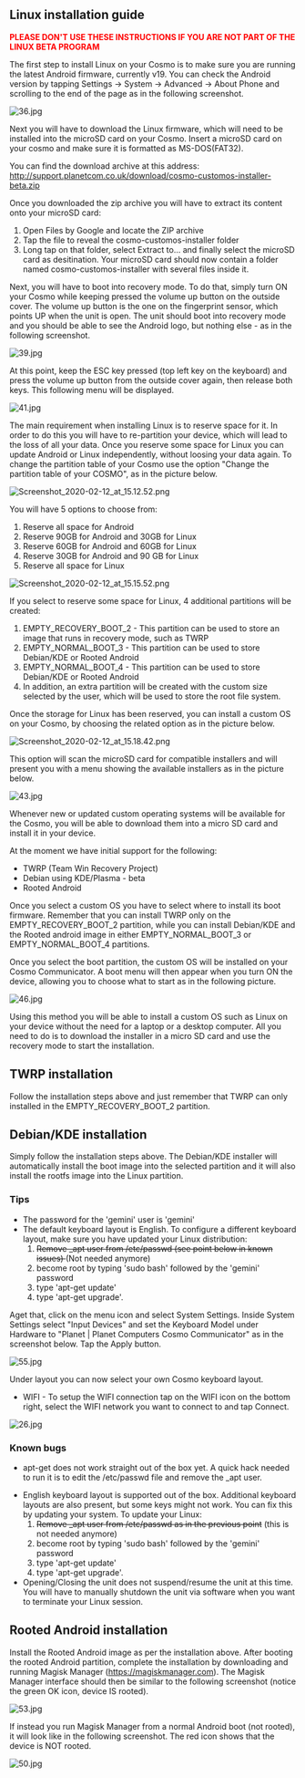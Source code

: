 ## Linux installation guide

**<span style="color: #ff0000;">PLEASE DON'T USE THESE INSTRUCTIONS IF
YOU ARE NOT PART OF THE LINUX BETA PROGRAM</span>**

The first step to install Linux on your Cosmo is to make sure you are
running the latest Android firmware, currently v19. You can check the
Android version by tapping Settings -\> System -\> Advanced -\> About
Phone and scrolling to the end of the page as in the following
screenshot.

![](36.jpg "36.jpg")

Next you will have to download the Linux firmware, which will need to be
installed into the microSD card on your Cosmo. Insert a microSD card on
your cosmo and make sure it is formatted as MS-DOS(FAT32).

You can find the download archive at this address: 
[<http://support.planetcom.co.uk/download/cosmo-customos-installer-beta.zip>](http://support.planetcom.co.uk/download/cosmo-customos-installer-beta.zip)

Once you downloaded the zip archive you will have to extract its content
onto your microSD card:

1.  Open Files by Google and locate the ZIP archive
2.  Tap the file to reveal the cosmo-customos-installer folder
3.  Long tap on that folder, select Extract to... and finally select the
    microSD card as desitination. Your microSD card should now contain a
    folder named cosmo-customos-installer with several files inside it.

Next, you will have to boot into recovery mode. To do that, simply turn
ON your Cosmo while keeping pressed the volume up button on the outside
cover. The volume up button is the one on the fingerprint sensor, which
points UP when the unit is open. The unit should boot into recovery mode
and you should be able to see the Android logo, but nothing else - as in
the following screenshot.

![](39.jpg "39.jpg")

At this point, keep the ESC key pressed (top left key on the keyboard)
and press the volume up button from the outside cover again, then
release both keys. This following menu will be displayed.

![](41.jpg "41.jpg")

The main requirement when installing Linux is to reserve space for it.
In order to do this you will have to re-partition your device, which
will lead to the loss of all your data. Once you reserve some space for
Linux you can update Android or Linux independently, without loosing
your data again. To change the partition table of your Cosmo use the
option "Change the partition table of your COSMO", as in the picture
below.

![](Screenshot_2020-02-12_at_15.12.52.png "Screenshot_2020-02-12_at_15.12.52.png")

You will have 5 options to choose from:

1.  Reserve all space for Android
2.  Reserve 90GB for Android and 30GB for Linux
3.  Reserve 60GB for Android and 60GB for Linux
4.  Reserve 30GB for Android and 90 GB for Linux
5.  Reserve all space for Linux

![](Screenshot_2020-02-12_at_15.15.52.png "Screenshot_2020-02-12_at_15.15.52.png")

If you select to reserve some space for Linux, 4 additional partitions
will be created:

1.  EMPTY_RECOVERY_BOOT_2 - This partition can be used to store an image
    that runs in recovery mode, such as TWRP
2.  EMPTY_NORMAL_BOOT_3 - This partition can be used to store Debian/KDE
    or Rooted Android
3.  EMPTY_NORMAL_BOOT_4 - This partition can be used to store Debian/KDE
    or Rooted Android
4.  In addition, an extra partition will be created with the custom size
    selected by the user, which will be used to store the root file
    system.

Once the storage for Linux has been reserved, you can install a custom
OS on your Cosmo, by choosing the related option as in the picture
below.

![](Screenshot_2020-02-12_at_15.18.42.png "Screenshot_2020-02-12_at_15.18.42.png")

This option will scan the microSD card for compatible installers and
will present you with a menu showing the available installers as in the
picture below.

![](43.jpg "43.jpg")

Whenever new or updated custom operating systems will be available for
the Cosmo, you will be able to download them into a micro SD card and
install it in your device.

At the moment we have initial support for the following:

-   TWRP (Team Win Recovery Project)
-   Debian using KDE/Plasma - beta
-   Rooted Android

Once you select a custom OS you have to select where to install its boot
firmware. Remember that you can install TWRP only on the
EMPTY_RECOVERY_BOOT_2 partition, while you can install Debian/KDE and
the Rooted android image in either EMPTY_NORMAL_BOOT_3 or
EMPTY_NORMAL_BOOT_4 partitions.

Once you select the boot partition, the custom OS will be installed on
your Cosmo Communicator. A boot menu will then appear when you turn ON
the device, allowing you to choose what to start as in the following
picture.

![](46.jpg "46.jpg")

Using this method you will be able to install a custom OS such as Linux
on your device without the need for a laptop or a desktop computer. All
you need to do is to download the installer in a micro SD card and use
the recovery mode to start the installation.

## TWRP installation

Follow the installation steps above and just remember that TWRP can only
installed in the EMPTY_RECOVERY_BOOT_2 partition.

## Debian/KDE installation

Simply follow the installation steps above. The Debian/KDE installer
will automatically install the boot image into the selected partition
and it will also install the rootfs image into the Linux partition.

### Tips

-   The password for the 'gemini' user is 'gemini'
-   The default keyboard layout is English. To configure a different
    keyboard layout, make sure you have updated your Linux distribution:
    1.  <s>Remove _apt user from /etc/passwd (see point below in known
        issues) </s>(Not needed anymore)<s>
        </s>
    2.  become root by typing 'sudo bash' followed by the 'gemini'
        password
    3.  type 'apt-get update'
    4.  type 'apt-get upgrade'.


Aget that, click on the menu icon and select System Settings. Inside
System Settings select "Input Devices" and set the Keyboard Model under
Hardware to "Planet \| Planet Computers Cosmo Communicator" as in the
screenshot below. Tap the Apply button.

![](55.jpg "55.jpg")

Under layout you can now select your own Cosmo keyboard layout.

-   WIFI - To setup the WIFI connection tap on the WIFI icon on the
    bottom right, select the WIFI network you want to connect to and tap
    Connect.

![](26.jpg "26.jpg")

### Known bugs

-   apt-get does not work straight out of the box yet. A quick hack
    needed to run it is to edit the /etc/passwd file and remove the
    _apt user.

<!-- -->

-   English keyboard layout is supported out of the box. Additional
    keyboard layouts are also present, but some keys might not work. You
    can fix this by updating your system. To update your Linux:
    1.  <s>Remove _apt user from /etc/passwd as in the previous
        point</s> (this is not needed anymore)
    2.  become root by typing 'sudo bash' followed by the 'gemini'
        password
    3.  type 'apt-get update'
    4.  type 'apt-get upgrade'.
-   Opening/Closing the unit does not suspend/resume the unit at this
    time. You will have to manually shutdown the unit via software when
    you want to terminate your Linux session.

## Rooted Android installation

Install the Rooted Android image as per the installation above.
After booting the rooted Android partition, complete the installation by
downloading and running Magisk Manager
([<https://magiskmanager.com>](https://magiskmanager.com)). The Magisk
Manager interface should then be similar to the following screenshot
(notice the green OK icon, device IS rooted).

![](53.jpg "53.jpg")

If instead you run Magisk Manager from a normal Android boot (not
rooted), it will look like in the following screenshot. The red icon
shows that the device is NOT rooted.

![](50.jpg "50.jpg")